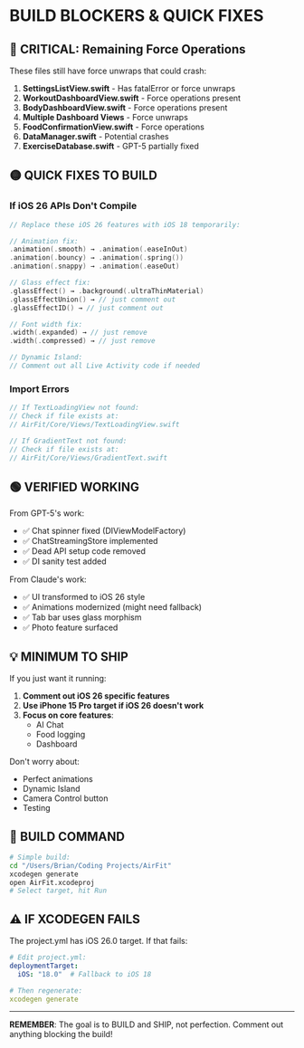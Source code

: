 # BUILD BLOCKERS & QUICK FIXES

## 🔴 CRITICAL: Remaining Force Operations

These files still have force unwraps that could crash:

1. **SettingsListView.swift** - Has fatalError or force unwraps
2. **WorkoutDashboardView.swift** - Force operations present
3. **BodyDashboardView.swift** - Force operations present
4. **Multiple Dashboard Views** - Force unwraps
5. **FoodConfirmationView.swift** - Force operations
6. **DataManager.swift** - Potential crashes
7. **ExerciseDatabase.swift** - GPT-5 partially fixed

## 🟡 QUICK FIXES TO BUILD

### If iOS 26 APIs Don't Compile

```swift
// Replace these iOS 26 features with iOS 18 temporarily:

// Animation fix:
.animation(.smooth) → .animation(.easeInOut)
.animation(.bouncy) → .animation(.spring())
.animation(.snappy) → .animation(.easeOut)

// Glass effect fix:
.glassEffect() → .background(.ultraThinMaterial)
.glassEffectUnion() → // just comment out
.glassEffectID() → // just comment out

// Font width fix:
.width(.expanded) → // just remove
.width(.compressed) → // just remove

// Dynamic Island:
// Comment out all Live Activity code if needed
```

### Import Errors

```swift
// If TextLoadingView not found:
// Check if file exists at:
// AirFit/Core/Views/TextLoadingView.swift

// If GradientText not found:
// Check if file exists at:
// AirFit/Core/Views/GradientText.swift
```

## 🟢 VERIFIED WORKING

From GPT-5's work:
- ✅ Chat spinner fixed (DIViewModelFactory)
- ✅ ChatStreamingStore implemented
- ✅ Dead API setup code removed
- ✅ DI sanity test added

From Claude's work:
- ✅ UI transformed to iOS 26 style
- ✅ Animations modernized (might need fallback)
- ✅ Tab bar uses glass morphism
- ✅ Photo feature surfaced

## 💡 MINIMUM TO SHIP

If you just want it running:

1. **Comment out iOS 26 specific features**
2. **Use iPhone 15 Pro target if iOS 26 doesn't work**
3. **Focus on core features**:
   - AI Chat
   - Food logging
   - Dashboard

Don't worry about:
- Perfect animations
- Dynamic Island
- Camera Control button
- Testing

## 🚀 BUILD COMMAND

```bash
# Simple build:
cd "/Users/Brian/Coding Projects/AirFit"
xcodegen generate
open AirFit.xcodeproj
# Select target, hit Run
```

## ⚠️ IF XCODEGEN FAILS

The project.yml has iOS 26.0 target. If that fails:

```yaml
# Edit project.yml:
deploymentTarget:
  iOS: "18.0"  # Fallback to iOS 18

# Then regenerate:
xcodegen generate
```

---

**REMEMBER**: The goal is to BUILD and SHIP, not perfection. Comment out anything blocking the build!